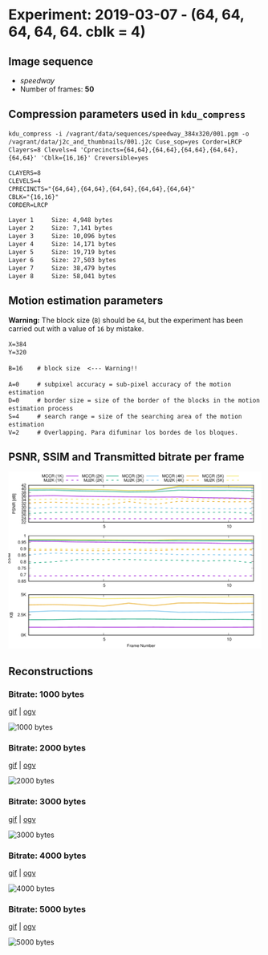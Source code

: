 # Experiment: 2019-03-07 - (64, 64, 64, 64, 64. cblk = 4)

## Image sequence

- *speedway*
- Number of frames: **50**

## Compression parameters used in `kdu_compress`

```
kdu_compress -i /vagrant/data/sequences/speedway_384x320/001.pgm -o /vagrant/data/j2c_and_thumbnails/001.j2c Cuse_sop=yes Corder=LRCP Clayers=8 Clevels=4 'Cprecincts={64,64},{64,64},{64,64},{64,64},{64,64}' 'Cblk={16,16}' Creversible=yes
```

```
CLAYERS=8
CLEVELS=4
CPRECINCTS="{64,64},{64,64},{64,64},{64,64},{64,64}"
CBLK="{16,16}"
CORDER=LRCP
```

```
Layer 1     Size: 4,948 bytes
Layer 2     Size: 7,141 bytes
Layer 3     Size: 10,096 bytes
Layer 4     Size: 14,171 bytes
Layer 5     Size: 19,719 bytes
Layer 6     Size: 27,503 bytes
Layer 7     Size: 38,479 bytes
Layer 8     Size: 58,041 bytes
```

## Motion estimation parameters

**Warning:** The block size (`B`) should be `64`, but the experiment has been carried out with a value of `16` by mistake.

```
X=384
Y=320

B=16    # block size  <--- Warning!!

A=0 	# subpixel accuracy = sub-pixel accuracy of the motion estimation
D=0     # border size = size of the border of the blocks in the motion estimation process
S=4     # search range = size of the searching area of the motion estimation
V=2     # Overlapping. Para difuminar los bordes de los bloques.
```

## PSNR, SSIM and Transmitted bitrate per frame

![](data/todo.png)

## Reconstructions

### Bitrate: 1000 bytes

[gif](gif/all_1000.gif) | [ogv](ogv/all_1000.ogv)

![1000 bytes](gif/all_1000.gif)

### Bitrate: 2000 bytes

[gif](gif/all_2000.gif) | [ogv](ogv/all_2000.ogv)

![2000 bytes](gif/all_2000.gif)

### Bitrate: 3000 bytes

[gif](gif/all_3000.gif) | [ogv](ogv/all_3000.ogv)

![3000 bytes](gif/all_3000.gif)

### Bitrate: 4000 bytes

[gif](gif/all_4000.gif) | [ogv](ogv/all_4000.ogv)

![4000 bytes](gif/all_4000.gif)

### Bitrate: 5000 bytes

[gif](gif/all_5000.gif) | [ogv](ogv/all_5000.ogv)

![5000 bytes](gif/all_5000.gif)